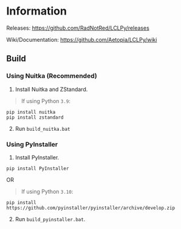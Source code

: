 # Information
Releases: https://github.com/RadNotRed/LCLPy/releases    

Wiki/Documentation: https://github.com/Aetopia/LCLPy/wiki
## Build
### Using Nuitka (Recommended)
1. Install Nuitka and ZStandard.
> If using Python `3.9`:
```
pip install nuitka
pip install zstandard
```
2. Run `build_nuitka.bat`

### Using PyInstaller
1. Install PyInstaller.
```
pip install PyInstaller
```
 OR
 > If using Python `3.10`:
```
pip install https://github.com/pyinstaller/pyinstaller/archive/develop.zip
```
2. Run `build_pyinstaller.bat`.
